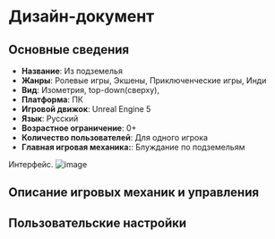 # Дизайн-документ

## Основные сведения
* **Название**: Из подземелья
* **Жанры**:  Ролевые игры, Экшены, Приключенческие игры, Инди
* **Вид**:  Изометрия, top-down(сверху),
* **Платформа**: ПК 
* **Игровой движок**: Unreal Engine 5
* **Язык**: Русский
* **Возрастное ограничение**: 0+
* **Количество пользователей**: Для одного игрока
* **Главная игровая механика:**: Блуждание по подземельям


Интерфейс.
![image](https://github.com/shiroxxsora/MegaProject/assets/148600353/31e4790b-60f5-46e6-ad4e-1136e0bddc8e)

  
## Описание игровых механик и управления




## Пользовательские настройки

